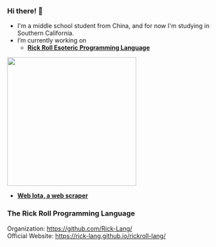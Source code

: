 ### Hi there! 👋
- I'm a middle school student from China, and for now I'm studying in Southern California.
- I’m currently working on
  - **[Rick Roll Esoteric Programming Language](https://github.com/Rick-Lang/rickroll-lang)**
<img src="https://github.com/Rick-Lang/rickroll-lang/blob/main/img/newlogo.jpg?raw=true" width="300" height="300"/>
  
  - **[Web Iota, a web scraper](https://github.com/SatinWuker/Web-Iota)**

### The Rick Roll Programming Language
Organization: https://github.com/Rick-Lang/
<br>
Official Website: https://rick-lang.github.io/rickroll-lang/
